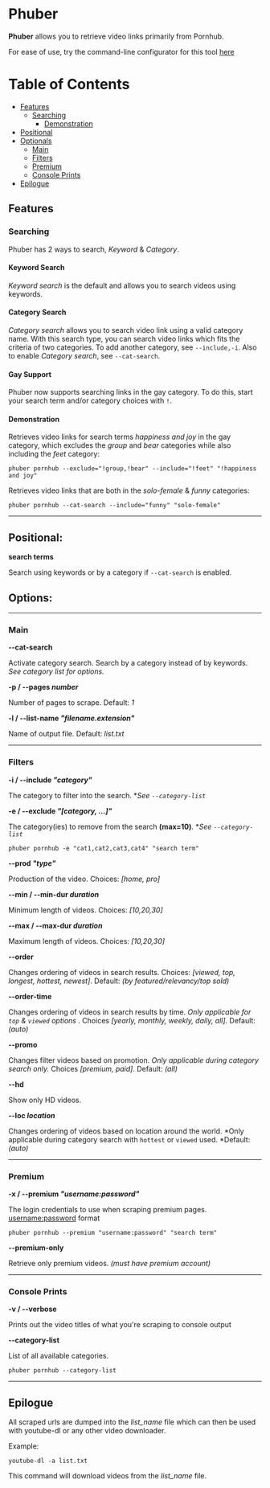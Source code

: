 # Phuber

**Phuber** allows you to retrieve video links primarily from Pornhub.

For ease of use, try the command-line configurator for this tool [here](https://zimtools.xyz/phuber)

# Table of Contents

- [Features](#features)
    - [Searching](#searching)
        - [Demonstration](#demonstration)
- [Positional](#positional)
- [Optionals](#options)
    - [Main](#main)
    - [Filters](#filters)
    - [Premium](#premium)
    - [Console Prints](#console-prints)
- [Epilogue](#epilogue)

## Features

### Searching

Phuber has 2 ways to search, *Keyword* & *Category*.

#### Keyword Search

*Keyword search* is the default and allows you to search videos using keywords.

#### Category Search

*Category search* allows you to search video link using a valid category name. With this search
type, you can search video links which fits the criteria of two categories. To add another
category, see `--include,-i`. Also to enable *Category search*, see `--cat-search`.

#### Gay Support

Phuber now supports searching links in the gay category. To do this, start your search term and/or
category choices with `!`.

#### Demonstration

Retrieves video links for search terms *happiness and joy* in the gay category, which
excludes the *group* and *bear* categories while also including the *feet* category:

```commandline
phuber pornhub --exclude="!group,!bear" --include="!feet" "!happiness and joy" 
```

Retrieves video links that are both in the *solo-female* & *funny* categories:

```commandline
phuber pornhub --cat-search --include="funny" "solo-female" 
```

---

## Positional:

**search terms**

Search using keywords or by a category if `--cat-search` is enabled.

## Options:

---

### Main
**--cat-search**

Activate category search. Search by a category instead of by keywords. *See category list for 
options.*

**-p / --pages *number***

Number of pages to scrape. Default: *1*

**-l / --list-name *"filename.extension"***

Name of output file. Default: *list.txt*



---

### Filters

**-i / --include *"category"***

The category to filter into the search. *_See `--category-list`_

**-e / --exclude *"[category, ...]"***

The category(ies) to remove from the search **(max=10)**. *_See `--category-list`_

``` 
phuber pornhub -e "cat1,cat2,cat3,cat4" "search term"
```

**--prod *"type"***

Production of the video. Choices: *[home, pro]*

**--min / --min-dur *duration***

Minimum length of videos. Choices: *[10,20,30]*

**--max / --max-dur *duration***

Maximum length of videos. Choices: *[10,20,30]*

**--order**

Changes ordering of videos in search results. Choices: *[viewed, top, longest, hottest, newest]*. Default: *(by featured/relevancy/top sold)*

**--order-time**

Changes ordering of videos in search results by time. *Only applicable for `top` & `viewed` options*
. Choices *[yearly, monthly, weekly, daily, all]*. Default: *(auto)*

**--promo**

Changes filter videos based on promotion. *Only applicable during category search only.* Choices 
*[premium, paid]*. Default: *(all)*

**--hd**

Show only HD videos.

**--loc *location***

Changes ordering of videos based on location around the world. *Only applicable during 
category search with `hottest` or `viewed` used. *Default: *(auto)*

---

### Premium

**-x / --premium *"username:password"***

The login credentials to use when scraping premium pages.  <username:password> format

```commandline
phuber pornhub --premium "username:password" "search term"
```

**--premium-only**

Retrieve only premium videos. *(must have premium account)*

--- 

### Console Prints
**-v / --verbose**

Prints out the video titles of what you're scraping to console output

**--category-list**

List of all available categories.

```
phuber pornhub --category-list
```

---

## Epilogue

All scraped urls are dumped into the *list_name* file which can then be used with youtube-dl or any
other video downloader.

Example:

    youtube-dl -a list.txt

This command will download videos from the *list_name* file.
